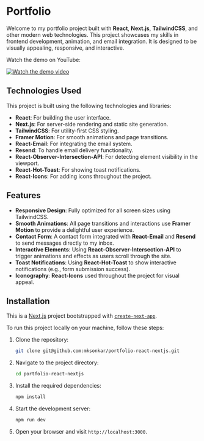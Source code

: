 # Portfolio

Welcome to my portfolio project built with **React**, **Next.js**, **TailwindCSS**, and other modern web technologies. This project showcases my skills in frontend development, animation, and email integration. It is designed to be visually appealing, responsive, and interactive.

Watch the demo on YouTube:

[![Watch the demo video](https://img.youtube.com/vi/klkHUVqaYbg/hqdefault.jpg)](https://www.youtube.com/watch?v=klkHUVqaYbg)

## Technologies Used

This project is built using the following technologies and libraries:

- **React**: For building the user interface.
- **Next.js**: For server-side rendering and static site generation.
- **TailwindCSS**: For utility-first CSS styling.
- **Framer Motion**: For smooth animations and page transitions.
- **React-Email**: For integrating the email system.
- **Resend**: To handle email delivery functionality.
- **React-Observer-Intersection-API**: For detecting element visibility in the viewport.
- **React-Hot-Toast**: For showing toast notifications.
- **React-Icons**: For adding icons throughout the project.

## Features

- **Responsive Design**: Fully optimized for all screen sizes using TailwindCSS.
- **Smooth Animations**: All page transitions and interactions use **Framer Motion** to provide a delightful user experience.
- **Contact Form**: A contact form integrated with **React-Email** and **Resend** to send messages directly to my inbox.
- **Interactive Elements**: Using **React-Observer-Intersection-API** to trigger animations and effects as users scroll through the site.
- **Toast Notifications**: Using **React-Hot-Toast** to show interactive notifications (e.g., form submission success).
- **Iconography**: **React-Icons** used throughout the project for visual appeal.

## Installation

This is a [Next.js](https://nextjs.org) project bootstrapped with [`create-next-app`](https://nextjs.org/docs/app/api-reference/cli/create-next-app).

To run this project locally on your machine, follow these steps:

1. Clone the repository:

   ```bash
   git clone git@github.com:mksonkar/portfolio-react-nextjs.git
   ```

2. Navigate to the project directory:

   ```bash
   cd portfolio-react-nextjs
   ```

3. Install the required dependencies:

   ```bash
   npm install
   ```

4. Start the development server:

   ```bash
   npm run dev
   ```

5. Open your browser and visit `http://localhost:3000`.
